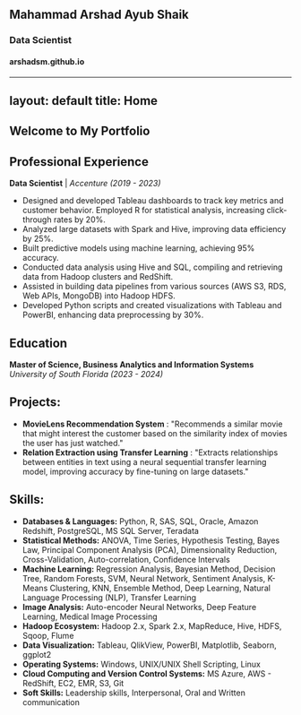 ## Mahammad Arshad Ayub Shaik
### Data Scientist
#### arshadsm.github.io
---
layout: default
title: Home
---
## Welcome to My Portfolio

## Professional Experience
<p><strong>Data Scientist</strong> | <em>Accenture (2019 - 2023)</em></p>
<ul>
  <li>Designed and developed Tableau dashboards to track key metrics and customer behavior. Employed R for statistical analysis, increasing click-through rates by 20%.</li>
  <li>Analyzed large datasets with Spark and Hive, improving data efficiency by 25%.</li>
  <li>Built predictive models using machine learning, achieving 95% accuracy.</li>
  <li>Conducted data analysis using Hive and SQL, compiling and retrieving data from Hadoop clusters and RedShift.</li>
  <li>Assisted in building data pipelines from various sources (AWS S3, RDS, Web APIs, MongoDB) into Hadoop HDFS.</li>
  <li>Developed Python scripts and created visualizations with Tableau and PowerBI, enhancing data preprocessing by 30%.</li>
</ul>

## Education
<p><strong>Master of Science, Business Analytics and Information Systems</strong> <br> <em>University of South Florida (2023 - 2024)</em></p>

## Projects:
  - **MovieLens Recommendation System**
    : "Recommends a similar movie that might interest the customer based on the similarity index of movies the user has just watched."
    <br>
  - **Relation Extraction using Transfer Learning**
    : "Extracts relationships between entities in text using a neural sequential transfer learning model, improving accuracy by fine-tuning on large datasets."

## Skills:
  - **Databases & Languages:** Python, R, SAS, SQL, Oracle, Amazon Redshift, PostgreSQL, MS SQL Server, Teradata
  - **Statistical Methods:** ANOVA, Time Series, Hypothesis Testing, Bayes Law, Principal Component Analysis (PCA), Dimensionality Reduction, Cross-Validation, Auto-correlation, Confidence Intervals
  - **Machine Learning:** Regression Analysis, Bayesian Method, Decision Tree, Random Forests, SVM, Neural Network, Sentiment Analysis, K-Means Clustering, KNN, Ensemble Method, Deep Learning, Natural Language Processing (NLP), Transfer Learning
  - **Image Analysis:** Auto-encoder Neural Networks, Deep Feature Learning, Medical Image Processing
  - **Hadoop Ecosystem:** Hadoop 2.x, Spark 2.x, MapReduce, Hive, HDFS, Sqoop, Flume
  - **Data Visualization:** Tableau, QlikView, PowerBI, Matplotlib, Seaborn, ggplot2
  - **Operating Systems:** Windows, UNIX/UNIX Shell Scripting, Linux
  - **Cloud Computing and Version Control Systems:** MS Azure, AWS - RedShift, EC2, EMR, S3, Git
  - **Soft Skills:** Leadership skills, Interpersonal, Oral and Written communication
